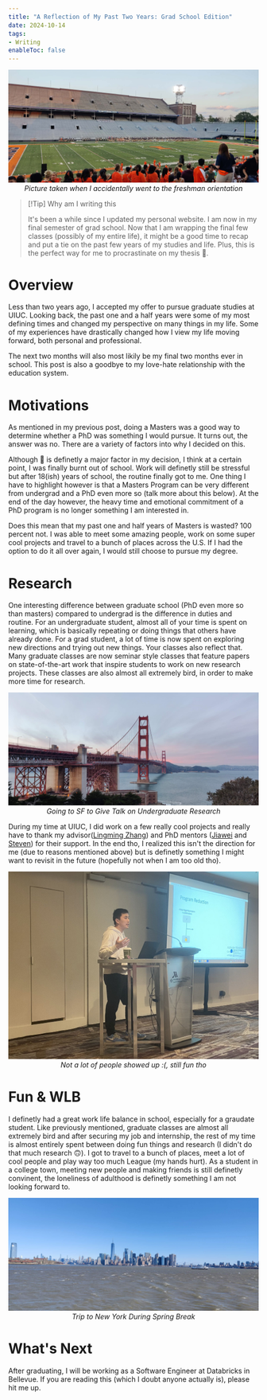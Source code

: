 ```yaml
---
title: "A Reflection of My Past Two Years: Grad School Edition"
date: 2024-10-14
tags:
- Writing
enableToc: false
---
```



<p align="center">
  <img src="/notes/images/UIUC_one.jpg" alt="Sublime's custom image"/>
  <em>Picture taken when I accidentally went to the freshman orientation</em>
</p>

> [!Tip] Why am I writing this
> 
> It's been a while since I updated my personal website. 
> I am now in my final semester of grad school. Now that I am wrapping
> the final few classes (possibly of my entire life), it might be a good time 
> to recap and put a tie on the past few years of my studies and life. Plus, 
> this is the perfect way for me to procrastinate on my thesis 🙈.

# Overview
Less than two years ago, I accepted my offer to pursue graduate studies at UIUC.
Looking back, the past one and a half years were some of my most defining times
and changed my perspective on many things in my life. Some of my experiences
have drastically changed how I view my life moving forward, both personal and professional.

The next two months will also most likily be my final two months ever in school. 
This post is also a goodbye to my love-hate relationship with the education system.

# Motivations
As mentioned in my previous post, doing a Masters was a good 
way to determine whether a PhD was something I would pursue. It turns out,
the answer was no. There are a variety of factors into why I decided on this.


Although 💸 is definetly a major factor in my decision, I think at a certain point,
I was finally burnt out of school. Work will definetly still be stressful but after
18(ish) years of school, the routine finally got to me. One thing I have to highlight
however is that a Masters Program can be very different from undergrad and a PhD even more so (talk more about this below).
At the end of the day however, the heavy time and emotional commitment of a PhD program is no
longer something I am interested in.

Does this mean that my past one and half years of Masters is wasted? 100 percent not. I was able to meet
some amazing people, work on some super cool projects and travel to a bunch of places across the U.S. If I had the option to do it all over again, I would still choose to pursue my degree.

# Research
One interesting difference between graduate school (PhD even more so than masters) compared to undergrad is 
the difference in duties and routine. For an undergraduate student, almost all of your time is spent on learning, which
is basically repeating or doing things that others have already done. For a grad student, a lot of time is now spent on
exploring new directions and trying out new things. Your classes also reflect that. Many graduate classes are now seminar style
classes that feature papers on state-of-the-art work that inspire students to work on new research projects. These classes
are also almost all extremely bird, in order to make more time for research. 

<p align="center">
  <img src="/notes/images/UIUC_two.jpg" alt="Sublime's custom image"/>
  <em>Going to SF to Give Talk on Undergraduate Research</em>
</p>

During my time at UIUC, I did work on a few really cool projects and really have to thank my advisor([Lingming Zhang](https://lingming.cs.illinois.edu/index.html)) and PhD mentors ([Jiawei](https://jw-liu.xyz//) and [Steven](https://steven.cs.illinois.edu/)) for their support. In the end tho, I realized this isn't the direction for me (due to reasons mentioned above) but is definetly something I might want to revisit in the future (hopefully not when I am too old tho).

<p align="center">
  <img src="/notes/images/UIUC_four.jpg" alt="Sublime's custom image"/>
  <em>Not a lot of people showed up :(, still fun tho</em>
</p>


# Fun & WLB
I definetly had a great work life balance in school, especially for a graudate 
student. Like previously mentioned, graduate classes are almost all extremely bird and after securing my job and internship, the rest
of my time is almost entirely spent between doing fun things and research (I didn't do that much research 🙃). I got to travel to a bunch of places, meet a lot of cool people and play way too much League (my hands hurt). As a student in a college town, meeting new people and making friends is still definetly convinent, the loneliness of adulthood is definetly something I am not looking forward to.

<p align="center">
  <img src="/notes/images/UIUC_three.jpg" alt="Sublime's custom image"/>
  <em>Trip to New York During Spring Break</em>
</p>

# What's Next
After graduating, I will be working as a Software Engineer at Databricks in Bellevue. If you are reading this (which I doubt anyone actually is), please hit me up. 

